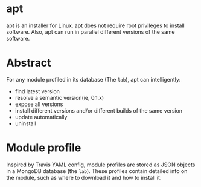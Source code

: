 apt
======

apt is an installer for Linux. apt does not require root privileges to install software. Also, apt can run in parallel different versions of the same software.

# Abstract

For any module profiled in its database (The `lab`), apt can intelligently: 

 - find latest version
 - resolve a semantic version(ie, 0.1.x)
 - expose all versions
 - install different versions and/or different builds of the same version
 - update automatically
 - uninstall

# Module profile

Inspired by Travis YAML config, module profiles are stored as JSON objects in a MongoDB database (the `lab`). These profiles contain detailed info on the module, such as where to download it and how to install it.
